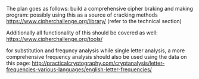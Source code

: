 The plan goes as follows:
build a comprehensive cipher braking and making program:
possibly using this as a source of cracking methods
https://www.cipherchallenge.org/library/ (refer to the technical section)

Additionally all functionality of this should be covered as well:
https://www.cipherchallenge.org/tools/

for substitution and frequncy analysis while single letter analysis, a more comprehensive frequency analysis should also be used using the data on this page:
http://practicalcryptography.com/cryptanalysis/letter-frequencies-various-languages/english-letter-frequencies/
